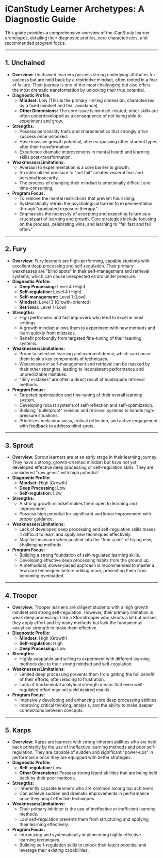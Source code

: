 # iCanStudy Learner Archetypes: A Diagnostic Guide

This guide provides a comprehensive overview of the iCanStudy learner archetypes, detailing their diagnostic profiles, core characteristics, and recommended program focus.

---

## 1. Unchained

*   **Overview:** Unchained learners possess strong underlying attributes for success but are held back by a restrictive mindset, often rooted in a fear of failure. Their journey is one of the most challenging but also offers the most dramatic transformation by unlocking their true potential.
*   **Diagnostic Profile:**
    *   **Mindset:** Low (This is the primary limiting dimension, characterized by a fixed mindset and fear avoidance).
    *   **Other Dimensions:** The core issue is mindset-related; other skills are often underdeveloped as a consequence of not being able to experiment and grow.
*   **Strengths:**
    *   Possess personality traits and characteristics that strongly drive success once unlocked.
    *   Have massive growth potential, often surpassing other student types after their transformation.
    *   Experience dramatic improvements in mental health and learning skills post-transformation.
*   **Weaknesses/Limitations:**
    *   Aversion to experimentation is a core barrier to growth.
    *   An internalized pressure to "not fail" creates visceral fear and personal insecurity.
    *   The process of changing their mindset is emotionally difficult and time-consuming.
*   **Program Focus:**
    *   To remove the mental restrictions that prevent flourishing.
    *   Systematically retrain the psychological barrier to experimentation through "graduated exposure therapy."
    *   Emphasizes the necessity of accepting and expecting failure as a crucial part of learning and growth. Core strategies include focusing on the process, celebrating wins, and learning to "fail fast and fail often."

---

## 2. Fury

*   **Overview:** Fury learners are high-performing, capable students with excellent deep processing and self-regulation. Their primary weaknesses are "blind spots" in their self-management and retrieval systems, which can cause unexpected errors under pressure.
*   **Diagnostic Profile:**
    *   **Deep Processing:** Level 4 (High)
    *   **Self-regulation:** Level 4 (High)
    *   **Self-management:** Level 1 (Low)
    *   **Mindset:** Level 3 (Growth-oriented)
    *   **Retrieval:** Level 1 (Low)
*   **Strengths:**
    *   High performers and fast improvers who tend to excel in most settings.
    *   A growth mindset allows them to experiment with new methods and learn quickly from mistakes.
    *   Benefit profoundly from targeted fine-tuning of their learning systems.
*   **Weaknesses/Limitations:**
    *   Prone to selective learning and overconfidence, which can cause them to skip key components of techniques.
    *   Weaknesses in self-management and retrieval can be masked by their other strengths, leading to inconsistent performance and unpredictable mistakes.
    *   "Silly mistakes" are often a direct result of inadequate retrieval methods.
*   **Program Focus:**
    *   Targeted optimization and fine-tuning of their overall learning system.
    *   Developing robust systems of self-reflection and self-optimization.
    *   Building "bulletproof" revision and retrieval systems to handle high-pressure situations.
    *   Prioritizes meticulousness, critical reflection, and active engagement with feedback to address blind spots.

---

## 3. Sprout

*   **Overview:** Sprout learners are at an early stage in their learning journey. They have a strong, growth-oriented mindset but have not yet developed effective deep processing or self-regulation skills. They are considered "raw gems" with high potential.
*   **Diagnostic Profile:**
    *   **Mindset:** High (Growth)
    *   **Deep Processing:** Low
    *   **Self-regulation:** Low
*   **Strengths:**
    *   A strong growth mindset makes them open to learning and improvement.
    *   Possess high potential for significant and linear improvement with proper guidance.
*   **Weaknesses/Limitations:**
    *   Lack of developed deep processing and self-regulation skills makes it difficult to learn and apply new techniques effectively.
    *   May feel insecure when pushed into the "fear zone" of trying new, challenging methods.
*   **Program Focus:**
    *   Building a strong foundation of self-regulated learning skills.
    *   Developing effective deep processing habits from the ground up.
    *   A methodical, slower-paced approach is recommended to master a few core techniques before adding more, preventing them from becoming overloaded.

---

## 4. Trooper

*   **Overview:** Trooper learners are diligent students with a high growth mindset and strong self-regulation. However, their primary limitation is weak deep processing. Like a Stormtrooper who shoots a lot but misses, they apply effort and try many methods but lack the fundamental analytical strength to make them effective.
*   **Diagnostic Profile:**
    *   **Mindset:** High (Growth)
    *   **Self-regulation:** High
    *   **Deep Processing:** Low
*   **Strengths:**
    *   Highly adaptable and willing to experiment with different learning methods due to their strong mindset and self-regulation.
*   **Weaknesses/Limitations:**
    *   Limited deep processing prevents them from getting the full benefit of their efforts, often leading to frustration.
    *   Lack of fundamental analytical strength means that even well-regulated effort may not yield desired results.
*   **Program Focus:**
    *   Intensively developing and enhancing core deep processing abilities.
    *   Improving critical thinking, analysis, and the ability to make deeper connections between concepts.

---

## 5. Karps

*   **Overview:** Karps are learners with strong inherent abilities who are held back primarily by the use of ineffective learning methods and poor self-regulation. They are capable of sudden and significant "power-ups" in performance once they are equipped with better strategies.
*   **Diagnostic Profile:**
    *   **Self-regulation:** Low
    *   **Other Dimensions:** Possess strong latent abilities that are being held back by their poor methods.
*   **Strengths:**
    *   Inherently capable learners who are common among top achievers.
    *   Can achieve sudden and dramatic improvements in performance once they adopt effective techniques.
*   **Weaknesses/Limitations:**
    *   Their primary inhibitor is the use of ineffective or inefficient learning methods.
    *   Low self-regulation prevents them from structuring and applying their learning effectively.
*   **Program Focus:**
    *   Introducing and systematically implementing highly effective learning techniques.
    *   Building self-regulation skills to unlock their latent potential and leverage their existing capabilities.
